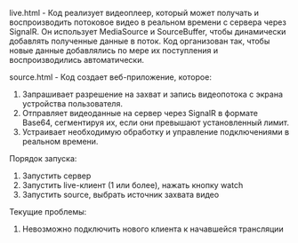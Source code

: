 ﻿live.html - Код реализует видеоплеер, который может получать и воспроизводить потоковое видео в реальном времени с сервера через SignalR. Он использует MediaSource и SourceBuffer, чтобы динамически добавлять полученные данные в поток. Код организован так, чтобы новые данные добавлялись по мере их поступления и воспроизводились автоматически.

source.html - Код создает веб-приложение, которое:
1. Запрашивает разрешение на захват и запись видеопотока с экрана устройства пользователя.
2. Отправляет видеоданные на сервер через SignalR в формате Base64, сегментируя их, если они превышают установленный лимит.
3. Устраивает необходимую обработку и управление подключениями в реальном времени. 

Порядок запуска:
1. Запустить сервер
2. Запустить live-клиент (1 или более), нажать кнопку watch
3. Запустить source, выбрать источник захвата видео

Текущие проблемы:
1. Невозможно подключить нового клиента к начавшейся трансляции
